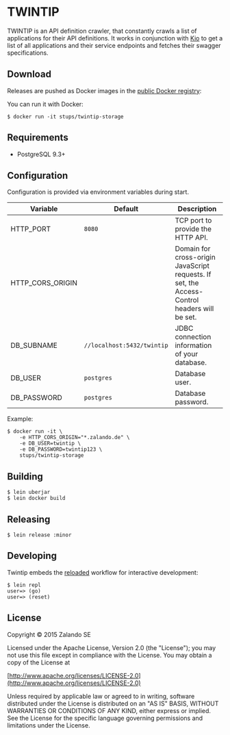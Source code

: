 # TWINTIP

TWINTIP is an API definition crawler, that constantly crawls a list of applications for their API definitions.
It works in conjunction with [Kio](http://zalando-stups.github.io) to get a list of all applications and their
service endpoints and fetches their swagger specifications.

## Download

Releases are pushed as Docker images in the [public Docker registry](https://registry.hub.docker.com/u/stups/):

You can run it with Docker:

    $ docker run -it stups/twintip-storage

## Requirements

* PostgreSQL 9.3+

## Configuration

Configuration is provided via environment variables during start.

Variable         | Default                    | Description
---------------- | -------------------------- | -----------
HTTP_PORT        | `8080`                     | TCP port to provide the HTTP API.
HTTP_CORS_ORIGIN |                            | Domain for cross-origin JavaScript requests. If set, the Access-Control headers will be set.
DB_SUBNAME       | `//localhost:5432/twintip` | JDBC connection information of your database.
DB_USER          | `postgres`                 | Database user.
DB_PASSWORD      | `postgres`                 | Database password.

Example:

```
$ docker run -it \
    -e HTTP_CORS_ORIGIN="*.zalando.de" \
    -e DB_USER=twintip \
    -e DB_PASSWORD=twintip123 \
    stups/twintip-storage
```

## Building

    $ lein uberjar
    $ lein docker build

## Releasing

    $ lein release :minor

## Developing

Twintip embeds the [reloaded](http://thinkrelevance.com/blog/2013/06/04/clojure-workflow-reloaded) workflow for interactive
development:

    $ lein repl
    user=> (go)
    user=> (reset)

## License

Copyright © 2015 Zalando SE

Licensed under the Apache License, Version 2.0 (the "License");
you may not use this file except in compliance with the License.
You may obtain a copy of the License at

   [http://www.apache.org/licenses/LICENSE-2.0](http://www.apache.org/licenses/LICENSE-2.0)

Unless required by applicable law or agreed to in writing, software
distributed under the License is distributed on an "AS IS" BASIS,
WITHOUT WARRANTIES OR CONDITIONS OF ANY KIND, either express or implied.
See the License for the specific language governing permissions and
limitations under the License.

